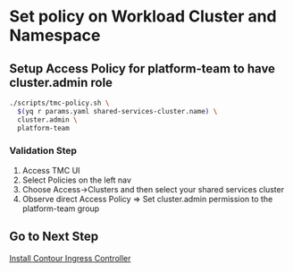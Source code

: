 # Set policy on Workload Cluster and Namespace

## Setup Access Policy for platform-team to have cluster.admin role

```bash
./scripts/tmc-policy.sh \
  $(yq r params.yaml shared-services-cluster.name) \
  cluster.admin \
  platform-team
```

### Validation Step

1. Access TMC UI
2. Select Policies on the left nav
3. Choose Access->Clusters and then select your shared services cluster
4. Observe direct Access Policy => Set cluster.admin permission to the platform-team group

## Go to Next Step

[Install Contour Ingress Controller](04_contour_ssc.md)
